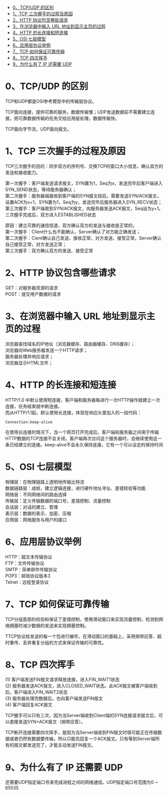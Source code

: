 - [0、TCP/UDP 的区别](#0tcpudp-的区别)
- [1、TCP 三次握手的过程及原因](#1tcp-三次握手的过程及原因)
- [2、HTTP 协议包含哪些请求](#2http-协议包含哪些请求)
- [3、在浏览器中输入 URL 地址到显示主页的过程](#3在浏览器中输入-url-地址到显示主页的过程)
- [4、HTTP 的长连接和短连接](#4http-的长连接和短连接)
- [5、OSI 七层模型](#5osi-七层模型)
- [6、应用层协议举例](#6应用层协议举例)
- [7、TCP 如何保证可靠传输](#7tcp-如何保证可靠传输)
- [8、TCP 四次挥手](#8tcp-四次挥手)
- [9、为什么有了 IP 还需要 UDP](#9为什么有了-ip-还需要-udp)
# 0、TCP/UDP 的区别
TCP和UDP都是OSI参考模型中的传输层协议。

TCP面向连接，提供可靠的服务，数据传输慢；UDP发送数据前不需要建立连接，把可靠数据传输的任务交给应用层处理，数据传输快。

TCP面向字节流，UDP面向报文。

# 1、TCP 三次握手的过程及原因
TCP三次握手的目的：同步双方的序列号、交换TCP的窗口大小信息、确认双方的发送和接收能力。

第一次握手：客户端发送请求报文，SYN置为1，Seq为x，发送完毕后客户端进入SYN_SEND状态，等待服务器确认；  
第二次握手：服务器端接收到客户端的SYN报文段后，需要发送SYN/ACK报文，设置ACK为x+1，SYN置为1，Seq为y，发送完毕后服务器进入SYN_RECV状态；  
第三次握手：客户端收到SYN/ACK报文，向服务器发送ACK报文，Seq设为y+1。三次握手完成后，双方进入ESTABLISHED状态

原因：建立可靠的通信信道，双方确认双方的发送与接收是正常的。  
第一次握手：Client什么也不能确认，Server确认了对方能正确发送；  
第二次握手：Cient确认自己发送、接收正常，对方发送、接受正常，Server确认自己接受正常，对方发送正常；  
第三次握手：双方确认双方的发送、接受正常

# 2、HTTP 协议包含哪些请求
GET：对服务器资源的请求  
POST：提交用户数据的请求

# 3、在浏览器中输入 URL 地址到显示主页的过程
浏览器查找域名的IP地址（浏览器缓存、路由器缓存、DNS缓存）；  
浏览器向Web服务器发送一个HTTP请求；  
服务器处理并响应请求；  
浏览器显示HTML文件；

# 4、HTTP 的长连接和短连接
HTTP/1.0 中默认使用短连接，客户端和服务器每进行一次HTTP操作就建立一次连接，任务结束就中断连接。  
而从HTTP/1.1起，默认使用长连接，体现在响应头里加入的一段代码：

    Connection:keep-alive

在使用长连接的情况下，当一个网页打开完成后，客户端和服务器之间用于传输HTTP数据的TCP连接不会关闭。客户端再次访问这个服务器时，会继续使用这一条已经建立的连接。keep-alive不会永久保持连接，它有一个可以设定的保持时间

# 5、OSI 七层模型
物理层：在物理链路上透明地传输比特流  
数据链路层：成帧，建立逻辑连接，进行硬件地址寻址、差错校验等功能  
网络层：不同网络间的路由选择  
传输层：定义传输数据的端口号，差错控制、流量控制  
会话层：对话的建立、管理  
表示层：数据的表示、加密、压缩  
应用层：网络服务与用户的接口

# 6、应用层协议举例
HTTP：超文本传输协议  
FTP：文件传输协议  
SMTP：简单邮件传输协议  
POP3：邮局协议版本3  
Telnet：远程登录协议

# 7、TCP 如何保证可靠传输
TCP分组首部的校验和保证了差错控制，使用滑动窗口来实现流量控制，检测到网络拥塞时减少数据的发送来实现拥塞控制。

TTCP协议给发送的每一个包进行编号，在滑动窗口的基础上，采用捎带应答、超时重传、丢弃重复分组的方式来保证传输的可靠性。

# 8、TCP 四次挥手
(1) 客户端发送FIN报文请求释放连接，进入FIN_WAIT1状态  
(2) 服务器发送ACK报文，进入CLOSED_WAIT状态。此ACK报文被客户端收到后，客户端进入FIN_WAIT2状态  
(3) 服务器处理完数据后，也向客户端发送FIN报文  
(4) 客户端回复ACK报文

TCP握手可以只有三次，因为当Server端收到Client端的SYN连接请求报文后，可以直接发送SYN+ACK报文（捎带应答）。

TCP断开连接需要四次挥手，是因为当Server端收到FIN报文时很可能正在传输数据或者仍然有数据要传输，所以只能先回复一个ACK报文。只有等到Server端所有的报文都发送完了，才能主动发送FIN报文。

# 9、为什么有了 IP 还需要 UDP
还需要UDP指定端口号来完成进程之间的网络通信。UDP指定端口号范围为0 ~ 65535